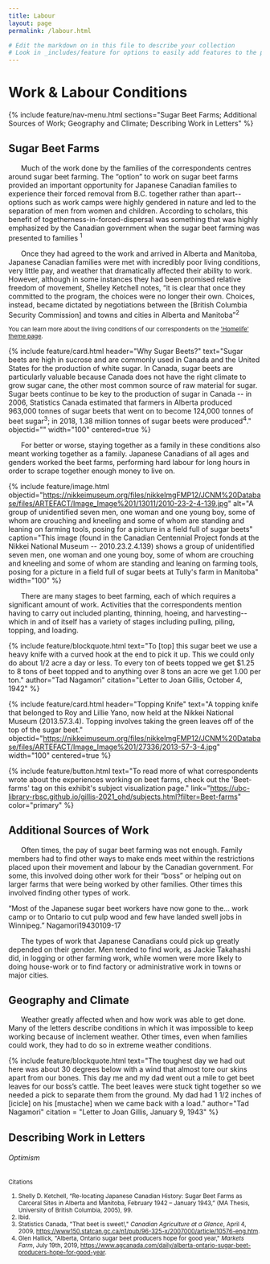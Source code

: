 ```yaml
---
title: Labour
layout: page
permalink: /labour.html

# Edit the markdown on in this file to describe your collection
# Look in _includes/feature for options to easily add features to the page
---
```


# Work & Labour Conditions

{% include feature/nav-menu.html sections="Sugar Beet Farms; Additional Sources of Work; Geography and Climate; Describing Work in Letters" %}

## Sugar Beet Farms

<p style="text-indent: 25px;"> Much of the work done by the families of the correspondents centres around sugar beet farming. The “option” to work on sugar beet farms provided an important opportunity for Japanese Canadian families to experience their forced removal from B.C. together rather than apart--options such as work camps were highly gendered in nature and led to the separation of men from women and children. According to scholars, this benefit of togetherness-in-forced-dispersal was something that was highly emphasized by the Canadian government when the sugar beet farming was presented to families <sup>1</sup></p>
<p style="text-indent: 25px;"> Once they had agreed to the work and arrived in Alberta and Manitoba, Japanese Canadian families were met with incredibly poor living conditions, very little pay, and weather that dramatically affected their ability to work. However, although in some instances they had been promised relative freedom of movement, Shelley Ketchell notes, “it is clear that once they committed to the program, the choices were no longer their own. Choices, instead, became dictated by negotiations between the [British Columbia Security Commission] and towns and cities in Alberta and Manitoba”<sup>2</sup> </p>
<small>You can learn more about the living conditions of our correspondents on the <a href="https://ubc-library-rbsc.github.io/gillis-2021/homelife.html">'Homelife' theme page</a>.</small>

{% include feature/card.html header="Why Sugar Beets?" text="Sugar beets are high in sucrose and are commonly used in Canada and the United States for the production of white sugar. In Canada, sugar beets are particularly valuable because Canada does not have the right climate to grow sugar cane, the other most common source of raw material for sugar. Sugar beets continue to be key to the production of sugar in Canada -- in 2006, Statistics Canada estimated that farmers in Alberta produced 963,000 tonnes of sugar beets that went on to become 124,000 tonnes of beet sugar<sup>3</sup>; in 2018, 1.38 million tonnes of sugar beets were produced<sup>4</sup>." objectid="" width="100" centered=true %}
				
<p style="text-indent: 25px;"> For better or worse, staying together as a family in these conditions also meant working together as a family. Japanese Canadians of all ages and genders worked the beet farms, performing hard labour for long hours in order to scrape together enough money to live on. </p>

{% include feature/image.html objectid="https://nikkeimuseum.org/files/nikkeImgFMP12/JCNM%20Database/files/ARTEFACT/Image_Image%201/13011/2010-23-2-4-139.jpg" alt="A group of unidentified seven men, one woman and one young boy, some of whom are crouching and kneeling and some of whom are standing and leaning on farming tools, posing for a picture in a field full of sugar beets" caption="This image (found in the Canadian Centennial Project fonds at the Nikkei National Museum -- 2010.23.2.4.139) shows a group of unidentified seven men, one woman and one young boy, some of whom are crouching and kneeling and some of whom are standing and leaning on farming tools, posing for a picture in a field full of sugar beets at Tully's farm in Manitoba" width="100" %}

<div class="container">
  <div class="row">
    <div class="col-sm-6 my-auto">

<p style="text-indent: 25px;">There are many stages to beet farming, each of which requires a significant amount of work. Activities that the correspondents mention having to carry out included planting, thinning, hoeing, and harvesting--which in and of itself has a variety of stages including pulling, piling, topping, and loading. </p>

{% include feature/blockquote.html text="To [top] this sugar beet we use a heavy knife with a curved hook at the end to pick it up. This we could only do about 1/2 acre a day or less. To every ton of beets topped we get $1.25 to 8 tons of beet topped and to anything over 8 tons an acre we get 1.00 per ton." author="Tad Nagamori" citation="Letter to Joan Gillis, October 4, 1942" %}
     </div>
    <div class="col-sm-6">
{% include feature/card.html header="Topping Knife" text="A topping knife that belonged to Roy and Lillie Yano, now held at the Nikkei National Museum (2013.57.3.4). Topping involves taking the green leaves off of the top of the sugar beet." objectid="https://nikkeimuseum.org/files/nikkeImgFMP12/JCNM%20Database/files/ARTEFACT/Image_Image%201/27336/2013-57-3-4.jpg" width="100" centered=true %}
     </div>
  </div>
</div>

{% include feature/button.html text="To read more of what correspondents wrote about the experiences working on beet farms, check out the 'Beet-farms' tag on this exhibit's subject visualization page." link="https://ubc-library-rbsc.github.io/gillis-2021_ohd/subjects.html?filter=Beet-farms" color="primary" %}

## Additional Sources of Work

<p style="text-indent: 25px;"> Often times, the pay of sugar beet farming was not enough. Family members had to find other ways to make ends meet within the restrictions placed upon their movement and labour by the Canadian government. For some, this involved doing other work for their “boss” or helping out on larger farms that were being worked by other families. Other times this involved finding other types of work. </p>

“Most of the Japanese sugar beet workers have now gone to the... work camp or to Ontario to cut pulp wood and few have landed swell jobs in Winnipeg.” Nagamori19430109-17

<p style="text-indent: 25px;">The types of work that Japanese Canadians could pick up greatly depended on their gender. Men tended to find work, as Jackie Takahashi did, in logging or other farming work, while women were more likely to doing house-work or to find factory or administrative work in towns or major cities.</p>

## Geography and Climate

<p style="text-indent: 25px;">Weather greatly affected when and how work was able to get done. Many of the letters describe conditions in which it was impossible to keep working because of inclement weather. Other times, even when families could work, they had to do so in extreme weather conditions.</p>

{% include feature/blockquote.html text="The toughest day we had out here was about 30 degrees below with a wind that almost tore our skins apart from our bones. This day me and my dad went out a mile to get beet leaves for our boss’s cattle. The beet leaves were stuck tight together so we needed a pick to separate them from the ground. My dad had 1 1/2 inches of [icicle] on his [mustache] when we came back with a load." author="Tad Nagamori" citation = "Letter to Joan Gillis, January 9, 1943" %}

## Describing Work in Letters
###### Optimism

<small> Citations <br>
1. Shelly D. Ketchell, “Re-locating Japanese Canadian History: Sugar Beet Farms as Carceral Sites in Alberta and Manitoba, February 1942 – January 1943,” (MA Thesis, University of British Columbia, 2005), 99. <br>
2. Ibid. <br>
3. Statistics Canada, "That beet is sweet!," <i>Canadian Agriculture at a Glance</i>, April 4, 2009, https://www150.statcan.gc.ca/n1/pub/96-325-x/2007000/article/10576-eng.htm. <br>
4. Glen Hallick, "Alberta, Ontario sugar beet producers hope for good year," <i>Markets Farm</i>,  July 19th, 2019, https://www.agcanada.com/daily/alberta-ontario-sugar-beet-producers-hope-for-good-year.
</small>
